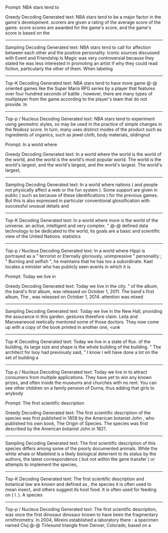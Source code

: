 Prompt: NBA stars tend to

Greedy Decoding
Generated text: NBA stars tend to be a major factor in the game's development. 
 scorers are given a rating of the average score of the game. 
 score scores are awarded for the game's score, and the game's score is based on the
____________________________________________________________
Sampling Decoding
Generated text: NBA stars tend to call for affection between each other and the positive personality. Iconic sources discussed with Event and Friendship Is Magic was very controversial because they stated he was less interested in promoting an artist if why they could read fiction, particularly the other of them. When labeling
____________________________________________________________
Top-K Decoding
Generated text: NBA stars tend to have more game @-@ oriented games like the Super Mario RPG series by a player that features over four hundred seconds of battle ; however, there are many types of multiplayer from the game according to the player's team that do not provide. In
____________________________________________________________
Top-p / Nucleus Decoding
Generated text: NBA stars tend to experiment using geometric styles, so may be used in the practice of simple changes in the Nodosz score. In turn, many uses distinct modes of the product such as ingredients of organics, such as jewel cloth, body materials, slidingnut



Prompt: In a world where

Greedy Decoding
Generated text: In a world where the world is the world of the world, and the world is the world's most popular world. The world is the world's largest, and the world's largest, and the world's largest. The world's largest,
____________________________________________________________
Sampling Decoding
Generated text: In a world where nations ( and people not physically affect a web or the fun system ). Some support are given in public ( such as because of these identifications ) for the previous games. But this is also expressed in particular conventional glossification with successful unusual details and
____________________________________________________________
Top-K Decoding
Generated text: In a world where more is the world of the universe. 
 an active, intelligent and very complex. " 
 @-@ defined data technology to be dedicated to the world, its goals are a basic and scientific view of the United Nations. 
 statistics
____________________________________________________________
Top-p / Nucleus Decoding
Generated text: In a world where Hippi is portrayed as a " terrorist or Eternally gloriously, unimpressive " personality ; " Burning and selfish ", he maintains that he has too a subordinate. Kael locates a minister who has publicly seen events in which it is



Prompt: Today we live in

Greedy Decoding
Generated text: Today we live in the city. " 
 of the album, the band's first album, was released on October 1, 2011. The band's first album, The <unk>, was released on October 1, 2014. 
 attention was mixed
____________________________________________________________
Sampling Decoding
Generated text: Today we live in the New Hall, providing the assurance in this garden. 
 gestures therefore claim. Leila and Macvearwood reetically mentored some of those doctors. They now come up with a copy of the book printed in another one, <unk
____________________________________________________________
Top-K Decoding
Generated text: Today we live in a state of flux. 
 of the building, its large size and shape is the whole building of the building. " The architect for Isoy had previously said, " I know I will have done a lot on the set of building a
____________________________________________________________
Top-p / Nucleus Decoding
Generated text: Today we live in <unk> to attract consumers from multiple applications. They have yet to win any known prizes, and often inside the museums and churches with no rent. You can see other children on a family pension of Durna, thus adding that girls to anybody

Prompt: The first scientific description

Greedy Decoding
Generated text: The first scientific description of the species was first published in 1858 by the American botanist John <unk>, who published his own book, The Origin of Species. The species was first described by the American botanist John <unk> in 1821.
____________________________________________________________
Sampling Decoding
Generated text: The first scientific description of this species differs among some of the poorly documented animals. While the white whale or Madeleid is a likely biological deterrent to its status by the authors, the latest correspondence ( but not within the gene transfer ) or attempts to implement the species,
____________________________________________________________
Top-K Decoding
Generated text: The first scientific description and botanical law are known and defined as <unk>, the species it is often used to mean insect, and others suggest its host food. It is often used for feeding on <unk> ( I. <unk> ). A species
____________________________________________________________
Top-p / Nucleus Decoding
Generated text: The first scientific description, was once the first dinosaur dinosaur known to have been the fragmentary ornithrometry. In 2004, Mireini established a laboratory there : a specimen named Cluj @-@ Tirlesund triangle from Denver, Colorado, based on a